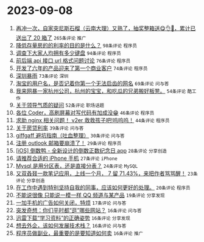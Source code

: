 # 2023-09-08

1. [再冲一次，自家突尼斯石榴（云南大理）又熟了，抽奖整箱送😋👌🧺，累计已送出了 20 箱了](https://www.v2ex.com/t/971992) `265条评论` `推广`
1. [降低存量房的的利率的目的是什么？](https://www.v2ex.com/t/972055) `98条评论` `程序员`
1. [调查下大家人均拥有多少键盘](https://www.v2ex.com/t/971961) `94条评论` `程序员`
1. [前后端 api 接口 url 格式问题讨论](https://www.v2ex.com/t/971993) `76条评论` `程序员`
1. [开发了六年的产品迎来了第一个商业客户](https://www.v2ex.com/t/971996) `74条评论` `程序员`
1. [深圳暴雨](https://www.v2ex.com/t/971923) `73条评论` `深圳`
1. [淘宝的用户名，是否记着你第一个无法启齿的网名](https://www.v2ex.com/t/971932) `69条评论` `问与答`
1. [我来网暴一家杭州公司，杭州的宝宝，和吃瓜的兄弟搬好板凳。](https://www.v2ex.com/t/972102) `54条评论` `酷工作`
1. [关于领导气质的疑问](https://www.v2ex.com/t/971909) `52条评论` `职场话题`
1. [各位 Coder，高刷屏幕对写代码有加成没😁](https://www.v2ex.com/t/972050) `46条评论` `程序员`
1. [求助 nginx 相关问题！ v2er 救救孩子吧!呜呜呜！](https://www.v2ex.com/t/972086) `44条评论` `程序员`
1. [关于房贷利率](https://www.v2ex.com/t/972044) `39条评论` `问与答`
1. [giffgaff 避坑指南（吐血整理）](https://www.v2ex.com/t/971919) `30条评论` `问与答`
1. [注册 outlook 邮箱要崩溃了！](https://www.v2ex.com/t/972036) `29条评论` `程序员`
1. [[iOS] 倒数鸭 - 全新设计的倒数正数纪念日 app](https://www.v2ex.com/t/972076) `28条评论` `分享创造`
1. [请推荐合适的 iPhone 手机](https://www.v2ex.com/t/971906) `27条评论` `iPhone`
1. [Mysql 是用分区表，还是直接分表？](https://www.v2ex.com/t/971908) `24条评论` `MySQL`
1. [又双叒叕一款笔记应用，上线一个月， 7 留 71.43%，来把作者骂骂醒！](https://www.v2ex.com/t/971928) `23条评论` `分享创造`
1. [在工作中遇到特别坚持自我的同事，应该如何更好的处理。](https://www.v2ex.com/t/971940) `20条评论` `程序员`
1. [不能说很像 只能说一模一样 QQ 频道与某产品](https://www.v2ex.com/t/971924) `19条评论` `分享发现`
1. [一加手机的广告如何关闭，特烦](https://www.v2ex.com/t/971927) `17条评论` `问与答`
1. [突发奇想：你们平时都“逛”哪些网站？](https://www.v2ex.com/t/972079) `16条评论` `问与答`
1. [迅雷下载“学习资料”的正确姿势](https://www.v2ex.com/t/972005) `16条评论` `分享发现`
1. [想去外企，该如何发展技术栈？](https://www.v2ex.com/t/971962) `16条评论` `问与答`
1. [程序员做副业，最重要的是要知道如何卖](https://www.v2ex.com/t/971922) `16条评论` `推广`
